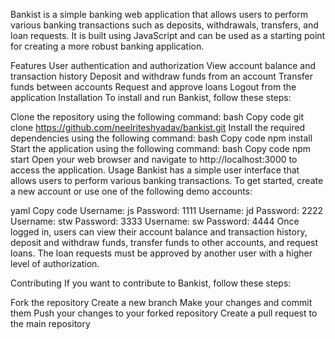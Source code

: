Bankist is a simple banking web application that allows users to perform various banking transactions such as deposits, withdrawals, transfers, and loan requests. It is built using JavaScript and can be used as a starting point for creating a more robust banking application.

Features
User authentication and authorization
View account balance and transaction history
Deposit and withdraw funds from an account
Transfer funds between accounts
Request and approve loans
Logout from the application
Installation
To install and run Bankist, follow these steps:

Clone the repository using the following command:
bash
Copy code
git clone https://github.com/neelriteshyadav/bankist.git
Install the required dependencies using the following command:
bash
Copy code
npm install
Start the application using the following command:
bash
Copy code
npm start
Open your web browser and navigate to http://localhost:3000 to access the application.
Usage
Bankist has a simple user interface that allows users to perform various banking transactions. To get started, create a new account or use one of the following demo accounts:

yaml
Copy code
Username: js     Password: 1111
Username: jd     Password: 2222
Username: stw    Password: 3333
Username: sw     Password: 4444
Once logged in, users can view their account balance and transaction history, deposit and withdraw funds, transfer funds to other accounts, and request loans. The loan requests must be approved by another user with a higher level of authorization.

Contributing
If you want to contribute to Bankist, follow these steps:

Fork the repository
Create a new branch
Make your changes and commit them
Push your changes to your forked repository
Create a pull request to the main repository
